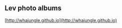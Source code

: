 
## Lev photo albums

<!--
https://www.publicalbum.org/blog/embedding-google-photos-albums
-->

<script src="https://cdn.jsdelivr.net/npm/publicalbum@latest/dist/pa-embed-player.min.js" async></script>
<div class="pa-embed-player" style="width:100%; height:480px; display:none;"
  data-link="https://photos.app.goo.gl/KRUfnzZkuy7tTJKo8"
  data-title="MODEL: Lev Lapkin (male) 06.05.19 /  6 years / 01.18.2013"
  data-description="9 new photos added to shared album">
  <img data-src="https://lh3.googleusercontent.com/7O0PdDajZaPS5mFSpY-TSfflNMAChQ-cnsT-9-bA6ki7-nrlJD2COsd_TnulEn2kYFMfJzN-Wp3hQs24Ecwh4be6SK6Em893mwuGycHA5kur3dehUFfs-t66lClbx91gpcRXNCZ3kA=w1920-h1080" src="" alt="" />
  <img data-src="https://lh3.googleusercontent.com/RPcBKbXzHz20AJukTeEZXQAK0v4Y4gL75L9AK-BXYpFuDdrr9yqOGw4arboZeVkKziarkMOY2Oy3Pi538VtNuxDMx0RXPPKRV6LQ6dE9zceWNuEII2Cgo5arRaDB8VAIRPnORezNxg=w1920-h1080" src="" alt="" />
  <img data-src="https://lh3.googleusercontent.com/h8grgSEy_HYikshFbczmh-AZv3zhH5UPn2898oLMpAcMzu88ACyEnMaxrU52fRxC9fTDls3eMpcQeDNLho2jYVvUvY0CGk58FW8J_joTfeE30OlFVZVmKxbxDF-etbC7GDDwyJxtjw=w1920-h1080" src="" alt="" />
  <img data-src="https://lh3.googleusercontent.com/2ooQ1-BGb37Kqpvk49cqhWOJqJ2oO66Ja0Bdn8ZgAOfh5IRj37vg7aJFcLGUAzZ56muGaPnY872golsoP4Kx2TZLftFnzIc6w38ba_Ru-3b_0ojF5YFPM_MzFf0KPPIXVSesm-zajQ=w1920-h1080" src="" alt="" />
  <img data-src="https://lh3.googleusercontent.com/pAchQm_MsSD3CQ4i0QngEJLv6YrDuJh6VY9QsrjzByPWhzLd_JLLCPyQYfablVxVNmC9AdgvtITMloAjdk7Rfbxtd9xxyPFCFgv80ALsLfCQRl_CSexnz6c4rzq4wN6zhpVDNe8Y6w=w1920-h1080" src="" alt="" />
  <img data-src="https://lh3.googleusercontent.com/hcUaoe7k6U4ZSeoodpLrjvxbrFFm-DUF0SEXHf4LY3vSpHo9V_vwfYpyNX5L6sX9Vm3Nt3sSBXrD0TG7AuFpJjrn5NAzm7HpKOWj4bPWCWcf5XMuDbnasdKDlkKUcmNDy3ViR8T7Nw=w1920-h1080" src="" alt="" />
  <img data-src="https://lh3.googleusercontent.com/xDWpmzQg3rmWUJzPBhGL2WmCoCBdvSDGAYw9_dxhz-RVwnC1IcqKq6Dv2BGnhdpqzsJvPXswzRR4m8j7oJGkdOQ_BDlDLQf5sBycONXEKK5IrNUfu-6vQcFJuyp0ojohlAmlX4Uzxg=w1920-h1080" src="" alt="" />
  <img data-src="https://lh3.googleusercontent.com/21shiOEkIuJPujXoYFJd5oypnMSAbzNUSnLDAUHJGIbaLHXVaU6IHb7UsUcCnQBLaJU-238h6KljTQMz4j9OAI8OY1cbO3Zm3NScQGwNIExjy_4CJIKG1JqEnQDXFq0fVIy0B9MQfQ=w1920-h1080" src="" alt="" />
  <img data-src="https://lh3.googleusercontent.com/er8GoTY3AugR-NFyLGj0XhKW-yVMWaN7941rIyAxCzB3vAsRi3tdd4h6aGJY2kEW0TZTfgaOS4ATF-a3dN72az20JpQelJno6nnDXWOO96SlGBEA7VPdSM0CajCc7iHcT02zoCMS2A=w1920-h1080" src="" alt="" />
</div>


[http://whajungle.github.io](http://whajungle.github.io)

